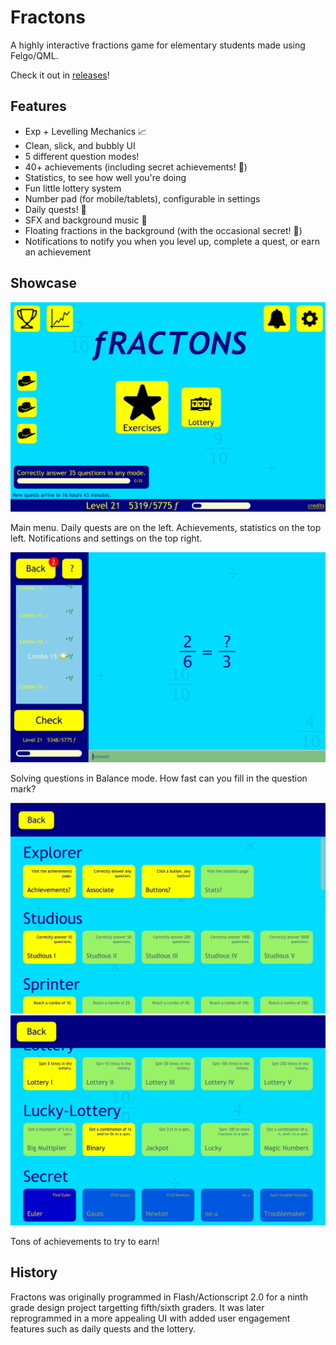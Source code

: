 # Fractons

A highly interactive fractions game for elementary students made using Felgo/QML.

Check it out in [releases](https://github.com/TrebledJ/fractons/releases)!

## Features

* Exp + Levelling Mechanics 📈
* Clean, slick, and bubbly UI
* 5 different question modes!
* 40+ achievements (including secret achievements! 🤫)
* Statistics, to see how well you're doing
* Fun little lottery system
* Number pad (for mobile/tablets), configurable in settings
* Daily quests! 🤠
* SFX and background music 🎵
* Floating fractions in the background (with the occasional secret! 🤫)
* Notifications to notify you when you level up, complete a quest, or earn an achievement

## Showcase

![](./docs/img2.png)

Main menu. Daily quests are on the left. Achievements, statistics on the top left. Notifications and settings on the top right.

![](./docs/img4.png)

Solving questions in Balance mode. How fast can you fill in the question mark?

![](./docs/img5.png)
![](./docs/img6.png)

Tons of achievements to try to earn!

## History

Fractons was originally programmed in Flash/Actionscript 2.0 for a ninth grade design project targetting fifth/sixth graders. It was later reprogrammed in a more appealing UI with added user engagement features such as daily quests and the lottery.
